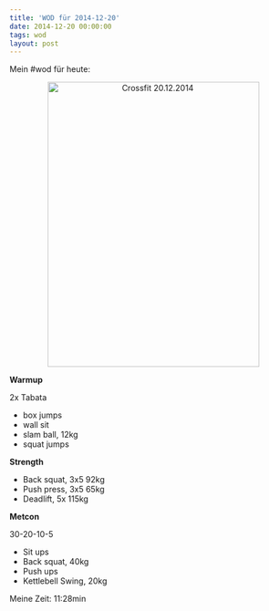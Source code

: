 ```yaml
---
title: 'WOD für 2014-12-20'
date: 2014-12-20 00:00:00 
tags: wod
layout: post
---
```

Mein #wod für heute:

<center><a href="https://www.flickr.com/photos/cringe/16037249336" title="Crossfit 20.12.2014 by Carsten Ringe, on Flickr"><img src="https://farm9.staticflickr.com/8570/16037249336_8f4cfc5b52.jpg" width="371" height="500" alt="Crossfit 20.12.2014"></a></center>

**Warmup**

2x Tabata

* box jumps
* wall sit
* slam ball, 12kg
* squat jumps

**Strength**

* Back squat, 3x5 92kg
* Push press, 3x5 65kg
* Deadlift, 5x 115kg

**Metcon**

30-20-10-5

* Sit ups
* Back squat, 40kg
* Push ups
* Kettlebell Swing, 20kg

Meine Zeit: 11:28min
